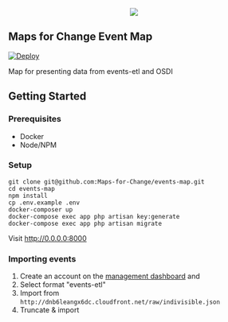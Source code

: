 <p align="center"><img src="https://cloud.githubusercontent.com/assets/25624431/24885399/ed475422-1de9-11e7-9f83-6d4ab65a1a3c.png"></p>

## Maps for Change Event Map

[![Deploy](https://www.herokucdn.com/deploy/button.svg)](https://heroku.com/deploy?template=https://github.com/Maps-For-Change/events-map)

Map for presenting data from events-etl and OSDI

## Getting Started

### Prerequisites
* Docker
* Node/NPM

### Setup
```
git clone git@github.com:Maps-for-Change/events-map.git
cd events-map
npm install
cp .env.example .env
docker-composer up
docker-compose exec app php artisan key:generate
docker-compose exec app php artisan migrate
```

Visit http://0.0.0.0:8000

### Importing events
1. Create an account on the [management dashboard](http://0.0.0.0:8000/register) and 
2. Select format "events-etl"
3. Import from `http://dnb6leangx6dc.cloudfront.net/raw/indivisible.json`
4. Truncate & import

